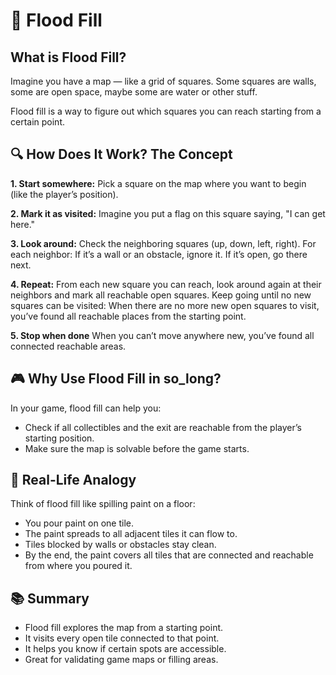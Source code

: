 # 🌊 Flood Fill

## What is Flood Fill?
Imagine you have a map — like a grid of squares. Some squares are walls, some are open space, maybe some are water or other stuff.

Flood fill is a way to figure out which squares you can reach starting from a certain point.

## 🔍 How Does It Work? The Concept
**1. Start somewhere:**
Pick a square on the map where you want to begin (like the player’s position).

**2. Mark it as visited:** 
Imagine you put a flag on this square saying, "I can get here."

**3. Look around:**
Check the neighboring squares (up, down, left, right). For each neighbor:
If it’s a wall or an obstacle, ignore it.
If it’s open, go there next.

**4. Repeat:**
From each new square you can reach, look around again at their neighbors and mark all reachable open squares.
Keep going until no new squares can be visited: When there are no more new open squares to visit, you’ve found all reachable places from the starting point.

**5. Stop when done**
When you can’t move anywhere new, you’ve found all connected reachable areas.

## 🎮 Why Use Flood Fill in so_long?
In your game, flood fill can help you:
- Check if all collectibles and the exit are reachable from the player’s starting position.
- Make sure the map is solvable before the game starts.

## 🎨 Real-Life Analogy
Think of flood fill like spilling paint on a floor:
- You pour paint on one tile.
- The paint spreads to all adjacent tiles it can flow to.
- Tiles blocked by walls or obstacles stay clean.
- By the end, the paint covers all tiles that are connected and reachable from where you poured it.

## 📚 Summary
- Flood fill explores the map from a starting point.
- It visits every open tile connected to that point.
- It helps you know if certain spots are accessible.
- Great for validating game maps or filling areas.

